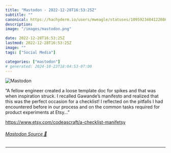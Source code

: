 ```yaml
---
title: "Mastodon - 2022-12-28T16:53:25Z"
subtitle: ""
canonical: https://hachyderm.io/users/mweagle/statuses/109592340412208600
description:
image: "/images/mastodon.png"

date: 2022-12-28T16:53:25Z
lastmod: 2022-12-28T16:53:25Z
image: ""
tags: ["Social Media"]

categories: ["mastodon"]
# generated: 2024-10-23T18:04:53-07:00
---
```

![Mastodon](/images/mastodon.png)

<p>“A fellow engineer created a loose template doc for spikes and that was when inspiration struck. I recalled Gawande’s manifesto and realized that this was the perfect occasion for a checklist! I reflected on the pitfalls I had encountered before in our process and on the common tasks required for product experiments at Etsy…”</p><p><a href="https://www.etsy.com/codeascraft/a-checklist-manifetsy" target="_blank" rel="nofollow noopener noreferrer" translate="no"><span class="invisible">https://www.</span><span class="ellipsis">etsy.com/codeascraft/a-checkli</span><span class="invisible">st-manifetsy</span></a></p>


###### [Mastodon Source 🐘](https://hachyderm.io/@mweagle/109592340412208600)

___
